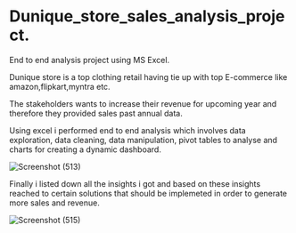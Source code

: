 # Dunique_store_sales_analysis_project.

End to end analysis project using MS Excel.


Dunique store is a top clothing retail having tie up with top E-commerce like amazon,flipkart,myntra etc.


The stakeholders wants to increase their revenue for upcoming year and therefore they provided  sales past annual data.


Using excel i performed end to end analysis which involves data exploration, data cleaning, data manipulation, pivot tables to analyse and charts for creating a dynamic dashboard.


![Screenshot (513)](https://github.com/Abhisheksudan96/Dunique_store_sales_analysis_project./assets/138653890/b80ef447-f2f0-4e7c-bd99-9594951071c6)


Finally i listed down all the insights i got and  based on these insights reached to certain solutions that should be implemeted in order to generate more sales and revenue.


![Screenshot (515)](https://github.com/Abhisheksudan96/Dunique_store_sales_analysis_project./assets/138653890/f69075ae-3d93-40c7-ba07-ca75e3cf5524)
